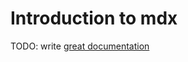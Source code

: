 # Introduction to mdx

TODO: write [great documentation](http://jacobian.org/writing/what-to-write/)
